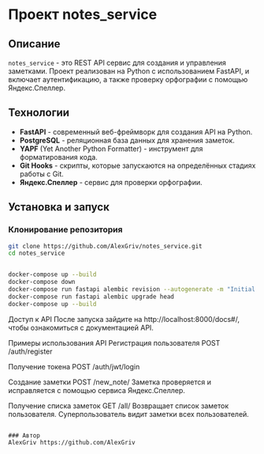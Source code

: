 # Проект notes_service

## Описание
`notes_service` - это REST API сервис для создания и управления заметками. Проект реализован на Python с использованием FastAPI, и включает аутентификацию, а также проверку орфографии с помощью Яндекс.Спеллер.

## Технологии
- **FastAPI** - современный веб-фреймворк для создания API на Python.
- **PostgreSQL** - реляционная база данных для хранения заметок.
- **YAPF** (Yet Another Python Formatter) - инструмент для форматирования кода.
- **Git Hooks** - скрипты, которые запускаются на определённых стадиях работы с Git.
- **Яндекс.Спеллер** - сервис для проверки орфографии.

## Установка и запуск

### Клонирование репозитория
```bash
git clone https://github.com/AlexGriv/notes_service.git
cd notes_service


docker-compose up --build
docker-compose down
docker-compose run fastapi alembic revision --autogenerate -m "Initial migration"
docker-compose run fastapi alembic upgrade head
docker-compose up --build
```

Доступ к API
После запуска зайдите на http://localhost:8000/docs#/, чтобы ознакомиться с документацией API.

Примеры использования API
Регистрация пользователя
POST /auth/register

Получение токена
POST /auth/jwt/login

Создание заметки
POST /new_note/ Заметка проверяется и исправляется с помощью сервиса Яндекс.Спеллер.

Получение списка заметок
GET /all/ Возвращает список заметок пользователя. Суперпользователь видит заметки всех пользователей.

```

### Автор
AlexGriv https://github.com/AlexGriv
